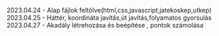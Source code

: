 2023.04.24 - Alap fájlok feltölve(html,css,javascript,jatekoskep,utkep)                                                                     
2023.04.25 - Háttér, koordináta javítás,út javítás,folyamatos gyorsulás                                                    
2023.04.27 - Akadály létrehozása és beépítése , pontok számolása
